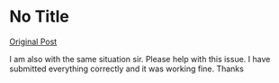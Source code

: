 # No Title

[Original Post](https://discourse.onlinedegree.iitm.ac.in/t/171141/132)

<p>I am also with the same situation sir. Please help with this issue. I have submitted everything correctly and it was working fine. Thanks</p>